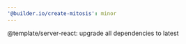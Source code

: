 ```yaml
---
'@builder.io/create-mitosis': minor
---
```


@template/server-react: upgrade all dependencies to latest
